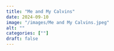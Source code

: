 ```yaml
---
title: "Me and My Calvins"
date: 2024-09-10
image: "/images/Me and My Calvins.jpeg"
alt: ""
categories: [""]
draft: false
---
```

